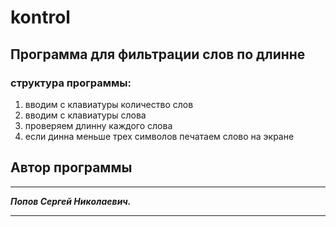 # kontrol
## Программа для фильтрации слов по длинне

### структура программы:

1. вводим с клавиатуры количество слов
2. вводим с клавиатуры слова
3. проверяем длинну каждого слова
4. если динна меньше трех символов печатаем слово на экране

## Автор программы 
***
***Попов Сергей Николаевич.***
***